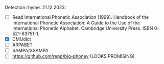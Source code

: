 Detection rhyme.
21.12.2023:
- [ ] Read International Phonetic Association (1999). Handbook of the International Phonetic Association: A Guide to the Use of the International Phonetic Alphabet. Cambridge University Press. ISBN 0-521-63751-1.
- [x] CMUdict
- [ ] ARPABET
- [ ] SAMPA/XSAMPA
- [ ] https://github.com/repp/big-phoney (LOOKS PROMISING)

